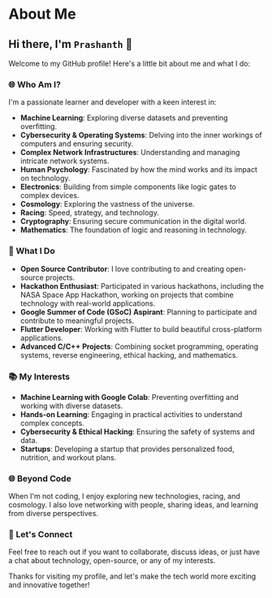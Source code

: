 # About Me

## Hi there, I'm `Prashanth` 👋

Welcome to my GitHub profile! Here's a little bit about me and what I do:

### 🌐 Who Am I?
I'm a passionate learner and developer with a keen interest in:
- **Machine Learning**: Exploring diverse datasets and preventing overfitting.
- **Cybersecurity & Operating Systems**: Delving into the inner workings of computers and ensuring security.
- **Complex Network Infrastructures**: Understanding and managing intricate network systems.
- **Human Psychology**: Fascinated by how the mind works and its impact on technology.
- **Electronics**: Building from simple components like logic gates to complex devices.
- **Cosmology**: Exploring the vastness of the universe.
- **Racing**: Speed, strategy, and technology.
- **Cryptography**: Ensuring secure communication in the digital world.
- **Mathematics**: The foundation of logic and reasoning in technology.

### 🔧 What I Do
- **Open Source Contributor**: I love contributing to and creating open-source projects.
- **Hackathon Enthusiast**: Participated in various hackathons, including the NASA Space App Hackathon, working on projects that combine technology with real-world applications.
- **Google Summer of Code (GSoC) Aspirant**: Planning to participate and contribute to meaningful projects.
- **Flutter Developer**: Working with Flutter to build beautiful cross-platform applications.
- **Advanced C/C++ Projects**: Combining socket programming, operating systems, reverse engineering, ethical hacking, and mathematics.

### 📚 My Interests
- **Machine Learning with Google Colab**: Preventing overfitting and working with diverse datasets.
- **Hands-on Learning**: Engaging in practical activities to understand complex concepts.
- **Cybersecurity & Ethical Hacking**: Ensuring the safety of systems and data.
- **Startups**: Developing a startup that provides personalized food, nutrition, and workout plans.

### 🌐 Beyond Code
When I'm not coding, I enjoy exploring new technologies, racing, and cosmology. I also love networking with people, sharing ideas, and learning from diverse perspectives.

### 🧠 Let's Connect
Feel free to reach out if you want to collaborate, discuss ideas, or just have a chat about technology, open-source, or any of my interests.

Thanks for visiting my profile, and let's make the tech world more exciting and innovative together!
